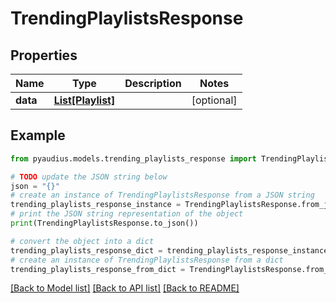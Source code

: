 # TrendingPlaylistsResponse


## Properties

Name | Type | Description | Notes
------------ | ------------- | ------------- | -------------
**data** | [**List[Playlist]**](Playlist.md) |  | [optional] 

## Example

```python
from pyaudius.models.trending_playlists_response import TrendingPlaylistsResponse

# TODO update the JSON string below
json = "{}"
# create an instance of TrendingPlaylistsResponse from a JSON string
trending_playlists_response_instance = TrendingPlaylistsResponse.from_json(json)
# print the JSON string representation of the object
print(TrendingPlaylistsResponse.to_json())

# convert the object into a dict
trending_playlists_response_dict = trending_playlists_response_instance.to_dict()
# create an instance of TrendingPlaylistsResponse from a dict
trending_playlists_response_from_dict = TrendingPlaylistsResponse.from_dict(trending_playlists_response_dict)
```
[[Back to Model list]](../README.md#documentation-for-models) [[Back to API list]](../README.md#documentation-for-api-endpoints) [[Back to README]](../README.md)


